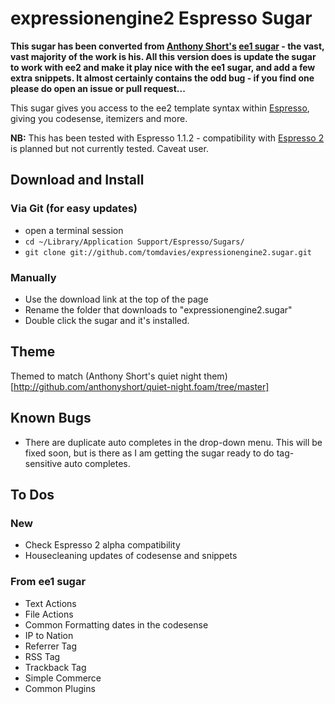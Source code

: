 # expressionengine2 Espresso Sugar

**This sugar has been converted from [Anthony Short's](https://github.com/anthonyshort/) [ee1 sugar](https://github.com/anthonyshort/expressionengine.sugar) - the vast, vast majority of the work is his. All this version does is update the sugar to work with ee2 and make it play nice with the ee1 sugar, and add a few extra snippets. It almost certainly contains the odd bug - if you find one please do open an issue or pull request...**

This sugar gives you access to the ee2 template syntax within [Espresso](http://macrabbit.com/espresso/), giving you codesense, itemizers and more. 

**NB:** This has been tested with Espresso 1.1.2 - compatibility with [Espresso 2](http://macrabbit.com/espresso/2/) is planned but not currently tested. Caveat user.

## Download and Install

### Via Git (for easy updates)

- open a terminal session
- `cd ~/Library/Application Support/Espresso/Sugars/`
- `git clone git://github.com/tomdavies/expressionengine2.sugar.git`
            
### Manually

- Use the download link at the top of the page
- Rename the folder that downloads to "expressionengine2.sugar"
- Double click the sugar and it's installed. 
	
## Theme

Themed to match (Anthony Short's quiet night them)[http://github.com/anthonyshort/quiet-night.foam/tree/master]
	
## Known Bugs

- There are duplicate auto completes in the drop-down menu. This will be fixed soon, but is there as I am getting the sugar ready to do tag-sensitive auto completes. 

## To Dos

### New

- Check Espresso 2 alpha compatibility 
- Housecleaning updates of codesense and snippets

### From ee1 sugar

- Text Actions
- File Actions
- Common Formatting dates in the codesense
- IP to Nation
- Referrer Tag
- RSS Tag
- Trackback Tag
- Simple Commerce
- Common Plugins